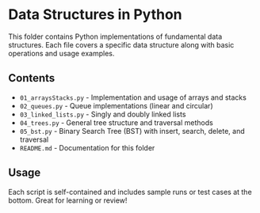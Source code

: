 # Data Structures in Python

This folder contains Python implementations of fundamental data structures. Each file covers a specific data structure along with basic operations and usage examples.

## Contents

- `01_arraysStacks.py` - Implementation and usage of arrays and stacks
- `02_queues.py` - Queue implementations (linear and circular)
- `03_linked_lists.py` - Singly and doubly linked lists
- `04_trees.py` - General tree structure and traversal methods
- `05_bst.py` - Binary Search Tree (BST) with insert, search, delete, and traversal
- `README.md` - Documentation for this folder

## Usage

Each script is self-contained and includes sample runs or test cases at the bottom. Great for learning or review!

